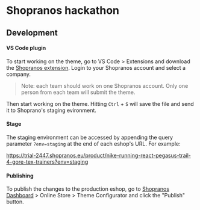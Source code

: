 # Shopranos hackathon

## Development

#### VS Code plugin
To start working on the theme, go to VS Code > Extensions and download the [Shopranos extension](https://marketplace.visualstudio.com/items?itemName=Shopranos.shopranos). Login to your Shopranos account and select a company.

> Note: each team should work on one Shopranos account. Only one person from each team will submit the theme.

Then start working on the theme. Hitting `Ctrl` + `S` will save the file and send it to Shoprano's staging evironment.

#### Stage
The staging environment can be accessed by appending the query parameter `?env=staging` at the end of each eshop's URL. For example:

https://trial-2447.shopranos.eu/product/nike-running-react-pegasus-trail-4-gore-tex-trainers?env=staging

#### Publishing
To publish the changes to the production eshop, go to [Shopranos Dashboard](https://platform.shopranos.eu/) > Online Store > Theme Configurator and click the "Publish" button.
